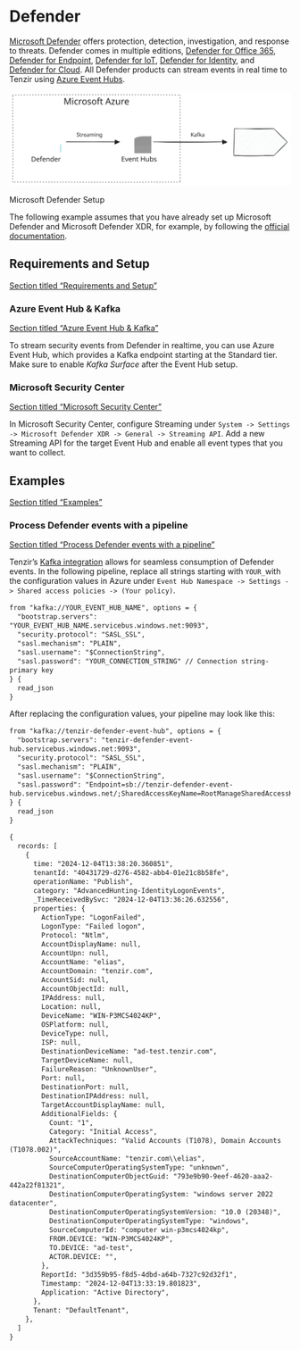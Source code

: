 # Defender

[Microsoft Defender](https://learn.microsoft.com/en-us/defender-xdr/microsoft-365-defender-portal) offers protection, detection, investigation, and response to threats. Defender comes in multiple editions, [Defender for Office 365](https://learn.microsoft.com/en-us/defender-office-365/mdo-about), [Defender for Endpoint](https://learn.microsoft.com/en-us/defender-endpoint/), [Defender for IoT](https://learn.microsoft.com/en-us/defender-for-iot/microsoft-defender-iot), [Defender for Identity](https://learn.microsoft.com/en-us/defender-for-identity/what-is), and [Defender for Cloud](https://learn.microsoft.com/en-us/defender-xdr/microsoft-365-security-center-defender-cloud). All Defender products can stream events in real time to Tenzir using [Azure Event Hubs](https://learn.microsoft.com/en-us/azure/event-hubs/event-hubs-about).

![Microsoft Defender](/pr-preview/pr-116/_astro/defender.0xY2bvqA_19DKCs.svg)

Microsoft Defender Setup

The following example assumes that you have already set up Microsoft Defender and Microsoft Defender XDR, for example, by following the [official documentation](https://learn.microsoft.com/en-us/azure/defender-for-cloud/connect-azure-subscription).

## Requirements and Setup

[Section titled “Requirements and Setup”](#requirements-and-setup)

### Azure Event Hub & Kafka

[Section titled “Azure Event Hub & Kafka”](#azure-event-hub--kafka)

To stream security events from Defender in realtime, you can use Azure Event Hub, which provides a Kafka endpoint starting at the Standard tier. Make sure to enable *Kafka Surface* after the Event Hub setup.

### Microsoft Security Center

[Section titled “Microsoft Security Center”](#microsoft-security-center)

In Microsoft Security Center, configure Streaming under `System -> Settings -> Microsoft Defender XDR -> General -> Streaming API`. Add a new Streaming API for the target Event Hub and enable all event types that you want to collect.

## Examples

[Section titled “Examples”](#examples)

### Process Defender events with a pipeline

[Section titled “Process Defender events with a pipeline”](#process-defender-events-with-a-pipeline)

Tenzir’s [Kafka integration](/integrations/kafka) allows for seamless consumption of Defender events. In the following pipeline, replace all strings starting with `YOUR_`with the configuration values in Azure under `Event Hub Namespace -> Settings -> Shared access policies -> (Your policy)`.

```tql
from "kafka://YOUR_EVENT_HUB_NAME", options = {
  "bootstrap.servers": "YOUR_EVENT_HUB_NAME.servicebus.windows.net:9093",
  "security.protocol": "SASL_SSL",
  "sasl.mechanism": "PLAIN",
  "sasl.username": "$ConnectionString",
  "sasl.password": "YOUR_CONNECTION_STRING" // Connection string-primary key
} {
  read_json
}
```

After replacing the configuration values, your pipeline may look like this:

```tql
from "kafka://tenzir-defender-event-hub", options = {
  "bootstrap.servers": "tenzir-defender-event-hub.servicebus.windows.net:9093",
  "security.protocol": "SASL_SSL",
  "sasl.mechanism": "PLAIN",
  "sasl.username": "$ConnectionString",
  "sasl.password": "Endpoint=sb://tenzir-defender-event-hub.servicebus.windows.net/;SharedAccessKeyName=RootManageSharedAccessKey;SharedAccessKey=SECRET123456"
} {
  read_json
}
```

```tql
{
  records: [
    {
      time: "2024-12-04T13:38:20.360851",
      tenantId: "40431729-d276-4582-abb4-01e21c8b58fe",
      operationName: "Publish",
      category: "AdvancedHunting-IdentityLogonEvents",
      _TimeReceivedBySvc: "2024-12-04T13:36:26.632556",
      properties: {
        ActionType: "LogonFailed",
        LogonType: "Failed logon",
        Protocol: "Ntlm",
        AccountDisplayName: null,
        AccountUpn: null,
        AccountName: "elias",
        AccountDomain: "tenzir.com",
        AccountSid: null,
        AccountObjectId: null,
        IPAddress: null,
        Location: null,
        DeviceName: "WIN-P3MCS4024KP",
        OSPlatform: null,
        DeviceType: null,
        ISP: null,
        DestinationDeviceName: "ad-test.tenzir.com",
        TargetDeviceName: null,
        FailureReason: "UnknownUser",
        Port: null,
        DestinationPort: null,
        DestinationIPAddress: null,
        TargetAccountDisplayName: null,
        AdditionalFields: {
          Count: "1",
          Category: "Initial Access",
          AttackTechniques: "Valid Accounts (T1078), Domain Accounts (T1078.002)",
          SourceAccountName: "tenzir.com\\elias",
          SourceComputerOperatingSystemType: "unknown",
          DestinationComputerObjectGuid: "793e9b90-9eef-4620-aaa2-442a22f81321",
          DestinationComputerOperatingSystem: "windows server 2022 datacenter",
          DestinationComputerOperatingSystemVersion: "10.0 (20348)",
          DestinationComputerOperatingSystemType: "windows",
          SourceComputerId: "computer win-p3mcs4024kp",
          FROM.DEVICE: "WIN-P3MCS4024KP",
          TO.DEVICE: "ad-test",
          ACTOR.DEVICE: "",
        },
        ReportId: "3d359b95-f8d5-4dbd-a64b-7327c92d32f1",
        Timestamp: "2024-12-04T13:33:19.801823",
        Application: "Active Directory",
      },
      Tenant: "DefaultTenant",
    },
  ]
}
```